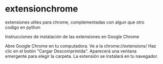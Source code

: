 # extensionchrome
extensiones utiles para chrome, complementadas con algun que otro codigo en python

Instrucciones de instalación de las extensiones en Google Chrome

Abre Google Chrome en tu computadora.
Ve a la chrome://extensions/
Haz clic en el botón "Cargar Descomprimida".
Aparecerá una ventana emergente para elegir la carpeta.
La extensión se instalará en tu navegador.
